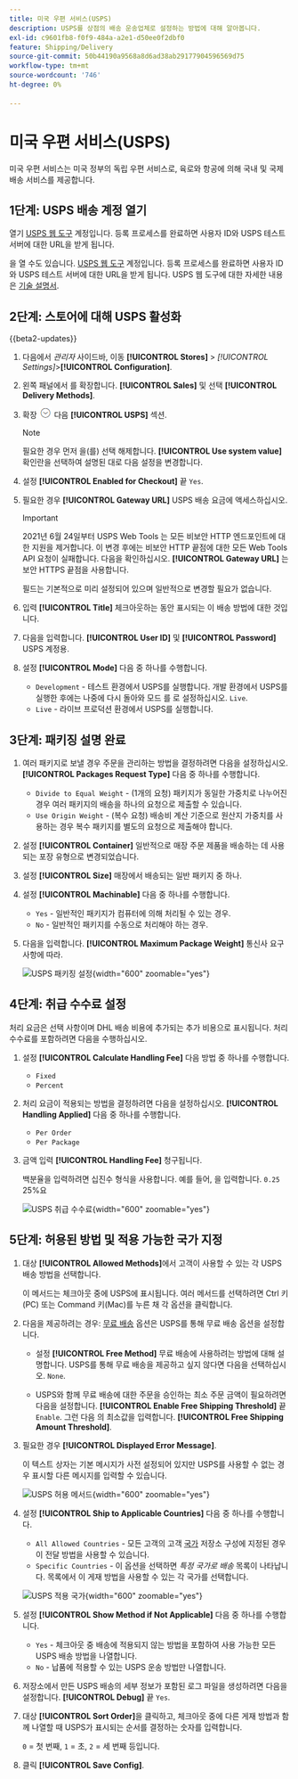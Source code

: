 ```yaml
---
title: 미국 우편 서비스(USPS)
description: USPS를 상점의 배송 운송업체로 설정하는 방법에 대해 알아봅니다.
exl-id: c9601fb8-f0f9-484a-a2e1-d50ee0f2dbf0
feature: Shipping/Delivery
source-git-commit: 50b44190a9568a8d6ad38ab29177904596569d75
workflow-type: tm+mt
source-wordcount: '746'
ht-degree: 0%

---
```


# 미국 우편 서비스(USPS)

미국 우편 서비스는 미국 정부의 독립 우편 서비스로, 육로와 항공에 의해 국내 및 국제 배송 서비스를 제공합니다.

## 1단계: USPS 배송 계정 열기

열기 [USPS 웹 도구][1] 계정입니다. 등록 프로세스를 완료하면 사용자 ID와 USPS 테스트 서버에 대한 URL을 받게 됩니다.

을 열 수도 있습니다. [USPS 웹 도구][1] 계정입니다. 등록 프로세스를 완료하면 사용자 ID와 USPS 테스트 서버에 대한 URL을 받게 됩니다. USPS 웹 도구에 대한 자세한 내용은 [기술 설명서][2].

## 2단계: 스토어에 대해 USPS 활성화

{{beta2-updates}}

1. 다음에서 _관리자_ 사이드바, 이동 **[!UICONTROL Stores]** > _[!UICONTROL Settings]_>**[!UICONTROL Configuration]**.

1. 왼쪽 패널에서 를 확장합니다. **[!UICONTROL Sales]** 및 선택 **[!UICONTROL Delivery Methods]**.

1. 확장 ![확장 선택기](../assets/icon-display-expand.png) 다음 **[!UICONTROL USPS]** 섹션.

   >[!NOTE]
   >
   >필요한 경우 먼저 을(를) 선택 해제합니다. **[!UICONTROL Use system value]** 확인란을 선택하여 설명된 대로 다음 설정을 변경합니다.

1. 설정 **[!UICONTROL Enabled for Checkout]** 끝 `Yes`.

1. 필요한 경우 **[!UICONTROL Gateway URL]** USPS 배송 요금에 액세스하십시오.

   >[!IMPORTANT]
   >
   >2021년 6월 24일부터 USPS Web Tools 는 모든 비보안 HTTP 엔드포인트에 대한 지원을 제거합니다. 이 변경 후에는 비보안 HTTP 끝점에 대한 모든 Web Tools API 요청이 실패합니다. 다음을 확인하십시오. **[!UICONTROL Gateway URL]** 는 보안 HTTPS 끝점을 사용합니다.

   필드는 기본적으로 미리 설정되어 있으며 일반적으로 변경할 필요가 없습니다.

1. 입력 **[!UICONTROL Title]** 체크아웃하는 동안 표시되는 이 배송 방법에 대한 것입니다.

1. 다음을 입력합니다. **[!UICONTROL User ID]** 및 **[!UICONTROL Password]** USPS 계정용.

1. 설정 **[!UICONTROL Mode]** 다음 중 하나를 수행합니다.

   - `Development` - 테스트 환경에서 USPS를 실행합니다. 개발 환경에서 USPS를 실행한 후에는 나중에 다시 돌아와 모드 를 로 설정하십시오. `Live`.
   - `Live` - 라이브 프로덕션 환경에서 USPS를 실행합니다.

## 3단계: 패키징 설명 완료

1. 여러 패키지로 보낼 경우 주문을 관리하는 방법을 결정하려면 다음을 설정하십시오. **[!UICONTROL Packages Request Type]** 다음 중 하나를 수행합니다.

   - `Divide to Equal Weight` - (1개의 요청) 패키지가 동일한 가중치로 나누어진 경우 여러 패키지의 배송을 하나의 요청으로 제출할 수 있습니다.
   - `Use Origin Weight` - (복수 요청) 배송비 계산 기준으로 원산지 가중치를 사용하는 경우 복수 패키지를 별도의 요청으로 제출해야 합니다.

1. 설정 **[!UICONTROL Container]** 일반적으로 매장 주문 제품을 배송하는 데 사용되는 포장 유형으로 변경되었습니다.

1. 설정 **[!UICONTROL Size]** 매장에서 배송되는 일반 패키지 중 하나.

1. 설정 **[!UICONTROL Machinable]** 다음 중 하나를 수행합니다.

   - `Yes` - 일반적인 패키지가 컴퓨터에 의해 처리될 수 있는 경우.
   - `No` - 일반적인 패키지를 수동으로 처리해야 하는 경우.

1. 다음을 입력합니다. **[!UICONTROL Maximum Package Weight]** 통신사 요구 사항에 따라.

   ![USPS 패키징 설정](../configuration-reference/sales/assets/delivery-methods-usps-packaging.png){width="600" zoomable="yes"}

## 4단계: 취급 수수료 설정

처리 요금은 선택 사항이며 DHL 배송 비용에 추가되는 추가 비용으로 표시됩니다. 처리 수수료를 포함하려면 다음을 수행하십시오.

1. 설정 **[!UICONTROL Calculate Handling Fee]** 다음 방법 중 하나를 수행합니다.

   - `Fixed`
   - `Percent`

1. 처리 요금이 적용되는 방법을 결정하려면 다음을 설정하십시오. **[!UICONTROL Handling Applied]** 다음 중 하나를 수행합니다.

   - `Per Order`
   - `Per Package`

1. 금액 입력 **[!UICONTROL Handling Fee]** 청구됩니다.

   백분율을 입력하려면 십진수 형식을 사용합니다. 예를 들어, 을 입력합니다. `0.25` 25%요

   ![USPS 취급 수수료](../configuration-reference/sales/assets/delivery-methods-usps-handling-fee.png){width="600" zoomable="yes"}

## 5단계: 허용된 방법 및 적용 가능한 국가 지정

1. 대상 **[!UICONTROL Allowed Methods]**&#x200B;에서 고객이 사용할 수 있는 각 USPS 배송 방법을 선택합니다.

   이 메서드는 체크아웃 중에 USPS에 표시됩니다. 여러 메서드를 선택하려면 Ctrl 키(PC) 또는 Command 키(Mac)를 누른 채 각 옵션을 클릭합니다.

1. 다음을 제공하려는 경우: [무료 배송](shipping-free.md) 옵션은 USPS를 통해 무료 배송 옵션을 설정합니다.

   - 설정 **[!UICONTROL Free Method]** 무료 배송에 사용하려는 방법에 대해 설명합니다. USPS를 통해 무료 배송을 제공하고 싶지 않다면 다음을 선택하십시오. `None`.

   - USPS와 함께 무료 배송에 대한 주문을 승인하는 최소 주문 금액이 필요하려면 다음을 설정합니다. **[!UICONTROL Enable Free Shipping Threshold]** 끝 `Enable`. 그런 다음 의 최소값을 입력합니다. **[!UICONTROL Free Shipping Amount Threshold]**.

1. 필요한 경우 **[!UICONTROL Displayed Error Message]**.

   이 텍스트 상자는 기본 메시지가 사전 설정되어 있지만 USPS를 사용할 수 없는 경우 표시할 다른 메시지를 입력할 수 있습니다.

   ![USPS 허용 메서드](../configuration-reference/sales/assets/delivery-methods-usps-allowed-methods.png){width="600" zoomable="yes"}

1. 설정 **[!UICONTROL Ship to Applicable Countries]** 다음 중 하나를 수행합니다.

   - `All Allowed Countries` - 모든 고객의 고객 [국가](../getting-started/store-details.md#country-options) 저장소 구성에 지정된 경우 이 전달 방법을 사용할 수 있습니다.
   - `Specific Countries` - 이 옵션을 선택하면 _특정 국가로 배송_ 목록이 나타납니다. 목록에서 이 게재 방법을 사용할 수 있는 각 국가를 선택합니다.

   ![USPS 적용 국가](../configuration-reference/sales/assets/delivery-methods-usps-countries.png){width="600" zoomable="yes"}

1. 설정 **[!UICONTROL Show Method if Not Applicable]** 다음 중 하나를 수행합니다.

   - `Yes` - 체크아웃 중 배송에 적용되지 않는 방법을 포함하여 사용 가능한 모든 USPS 배송 방법을 나열합니다.
   - `No` - 납품에 적용할 수 있는 USPS 운송 방법만 나열합니다.

1. 저장소에서 만든 USPS 배송의 세부 정보가 포함된 로그 파일을 생성하려면 다음을 설정합니다. **[!UICONTROL Debug]** 끝 `Yes`.

1. 대상 **[!UICONTROL Sort Order]**&#x200B;을 클릭하고, 체크아웃 중에 다른 게재 방법과 함께 나열할 때 USPS가 표시되는 순서를 결정하는 숫자를 입력합니다.

   `0` = 첫 번째, `1` = 초, `2` = 세 번째 등입니다.

1. 클릭 **[!UICONTROL Save Config]**.


[1]: https://secure.shippingapis.com/registration/
[2]: https://www.usps.com/business/web-tools-apis/welcome.htm

